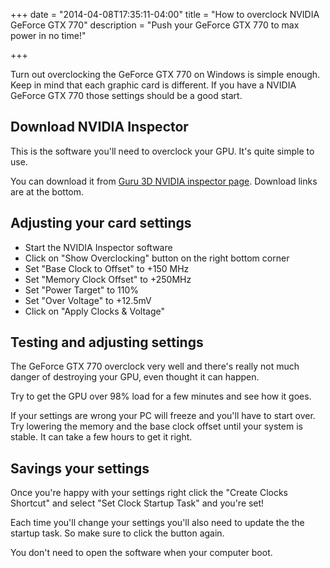 +++
date = "2014-04-08T17:35:11-04:00"
title = "How to overclock NVIDIA GeForce GTX 770"
description = "Push your GeForce GTX 770 to max power in no time!"

+++

Turn out overclocking the GeForce GTX 770 on Windows is simple enough. Keep in mind that each graphic card is different. If you have a NVIDIA GeForce GTX 770 those settings should be a good start.

## Download NVIDIA Inspector

This is the software you'll need to overclock your GPU. It's quite simple to use.

You can download it from [Guru 3D NVIDIA inspector page](http://www.guru3d.com/files_details/nvidia_inspector_download.html). Download links are at the bottom.

## Adjusting your card settings

* Start the NVIDIA Inspector software
* Click on "Show Overclocking" button on the right bottom corner
* Set "Base Clock to Offset" to +150 MHz
* Set "Memory Clock Offset" to +250MHz
* Set "Power Target" to 110%
* Set "Over Voltage" to +12.5mV
* Click on "Apply Clocks & Voltage"

## Testing and adjusting settings

The GeForce GTX 770 overclock very well and there's really not much danger of destroying your GPU, even thought it can happen.

Try to get the GPU over 98% load for a few minutes and see how it goes.

If your settings are wrong your PC will freeze and you'll have to start over. Try lowering the memory and the base clock offset until your system is stable. It can take a few hours to get it right.

## Savings your settings

Once you're happy with your settings right click the "Create Clocks Shortcut" and select "Set Clock Startup Task" and you're set!

Each time you'll change your settings you'll also need to update the the startup task. So make sure to click the button again.

You don't need to open the software when your computer boot.
